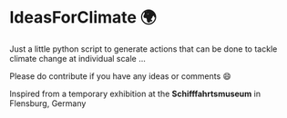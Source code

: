 # IdeasForClimate 🌍
Just a little python script to generate actions that can be done to tackle climate change at individual scale ...

Please do contribute if you have any ideas or comments 😄


Inspired from a temporary exhibition at the **Schifffahrtsmuseum** in Flensburg, Germany
